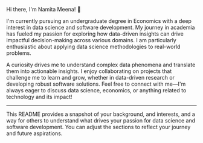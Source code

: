 Hi there, I'm Namita Meena! 👋

I'm currently pursuing an undergraduate degree in Economics with a deep interest in data science and software development. My journey in academia has fueled my passion for exploring how data-driven insights can drive impactful decision-making across various domains. I am particularly enthusiastic about applying data science methodologies to real-world problems.

A curiosity drives me to understand complex data phenomena and translate them into actionable insights. I enjoy collaborating on projects that challenge me to learn and grow, whether in data-driven research or developing robust software solutions. Feel free to connect with me—I'm always eager to discuss data science, economics, or anything related to technology and its impact!

-----------------------------------------------------------------------------------------------------------------------------------------------------------------------------------------------------------------------

This README provides a snapshot of your background, and interests, and a way for others to understand what drives your passion for data science and software development. You can adjust the sections to reflect your journey and future aspirations.
